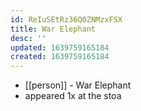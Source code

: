 ```yaml
---
id: ReIuSEtRz36Q0ZNMzxFSX
title: War Elephant
desc: ''
updated: 1639759165184
created: 1639759165184
---
```



- [[person]] - War Elephant
- appeared 1x at the stoa
